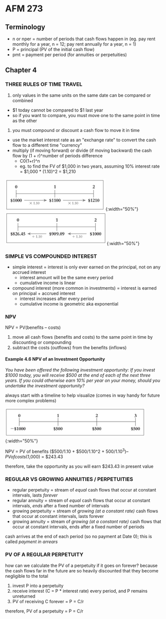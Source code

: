 # AFM 273

## Terminology

- n or nper = number of periods that cash flows happen in (eg. pay rent monthly for a year, n = 12; pay rent annually for a year, n = 1)
- P = principal (PV of the initial cash flow)
- pmt = payment per period (for annuities or perpetuities)

## Chapter 4

### THREE RULES OF TIME TRAVEL

1. only values in the same units on the same date can be compared or combined
  - $1 today cannot be compared to $1 last year
  - so if you want to compare, you must move one to the same point in time as the other
1. you must compound or discount a cash flow to move it in time
  - use the market interest rate as an "exchange rate" to convert the cash flow to a different time "currency"
  - multiply (if moving forward) or divide (if moving backward) the cash flow by (1 + r)^number of periods difference
    - C0(1+r)^n
    - eg. to find the FV of $1,000 in two years, assuming 10% interest rate = $1,000 * (1.10)^2 = $1,210

![calculating FV from PV example](/resources/uw/images/timetravel.jpg){:width="50%"} ![calculating PV from FV example](/resources/uw/images/timetravel2.jpg){:width="50%"}

### SIMPLE VS COMPOUNDED INTEREST

- simple interest = interest is only ever earned on the principal, not on any accrued interest
  - interest amount will be the same every period
  - cumulative income is linear
- compound interest (more common in investments) = interest is earned on principal + accrued interest
  - interest increases after every period
  - cumulative income is geometric aka exponential

### NPV

NPV = PV(benefits – costs)

1. move all cash flows (benefits and costs) to the same point in time by discounting or compounding
1. subtract the costs (outflows) from the benefits (inflows)

#### Example 4.6 NPV of an Investment Opportunity

*You have been offered the following investment opportunity: If you invest $1000 today, you will receive $500 at the end of each of the next three years. If you could otherwise earn 10% per year on your money, should you undertake the investment opportunity?*

always start with a timeline to help visualize (comes in way handy for future more complex problems)

![npv timeline](/resources/uw/images/npv.jpg){:width="50%"}

NPV = PV of benefits ($500/1.10 + $500/1.10^2 + $500/1.10^3) – PV of costs ($1,000) = $243.43

therefore, take the opportunity as you will earn $243.43 in present value

### REGULAR VS GROWING ANNUITIES / PERPETUITIES

- regular perpetuity = stream of *equal* cash flows that occur at constant intervals, lasts *forever*
- regular annuity = stream of *equal* cash flows that occur at constant intervals, *ends* after a fixed number of intervals
- growing perpetuity = stream of *growing (at a constant rate)* cash flows that occur at constant intervals, lasts forever
- growing annuity = stream of *growing (at a constant rate)* cash flows that occur at constant intervals, ends after a fixed number of periods

cash arrives at the end of each period (so no payment at Date 0); this is called *payment in arrears*

### PV OF A REGULAR PERPETUITY

how can we calculate the PV of a perpetuity if it goes on forever? because the cash flows far in the future are so heavily discounted that they become negligible to the total

1. invest P into a perpetuity
1. receive interest (C = P * interest rate) every period, and P remains unreturned
1. PV of receiving C forever = P = C/r

therefore, PV of a perpetuity = P = C/r
